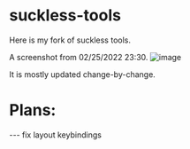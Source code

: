 # suckless-tools

Here is my fork of suckless tools.

A screenshot from 02/25/2022 23:30.
![image](https://user-images.githubusercontent.com/96251537/155798019-2c105c33-612a-4a13-8120-04f5dcd09d09.png)

It is mostly updated change-by-change.

# Plans:


--- fix layout keybindings
